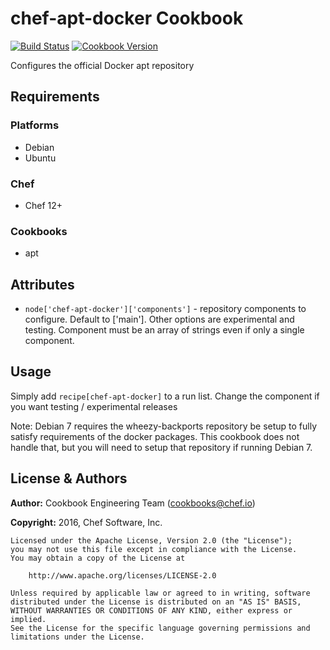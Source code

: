 # chef-apt-docker Cookbook

[![Build Status](https://travis-ci.org/chef-cookbooks/chef-apt-docker.svg?branch=master)](https://travis-ci.org/chef-cookbooks/chef-apt-docker) [![Cookbook Version](https://img.shields.io/cookbook/v/chef-apt-docker.svg)](https://supermarket.chef.io/cookbooks/chef-apt-docker)

Configures the official Docker apt repository

## Requirements

### Platforms

- Debian
- Ubuntu

### Chef

- Chef 12+

### Cookbooks

- apt

## Attributes

- `node['chef-apt-docker']['components']` - repository components to configure. Default to ['main']. Other options are experimental and testing. Component must be an array of strings even if only a single component.

## Usage

Simply add `recipe[chef-apt-docker]` to a run list. Change the component if you want testing / experimental releases

Note: Debian 7 requires the wheezy-backports repository be setup to fully satisfy requirements of the docker packages. This cookbook does not handle that, but you will need to setup that repository if running Debian 7.

## License & Authors

**Author:** Cookbook Engineering Team ([cookbooks@chef.io](mailto:cookbooks@chef.io))

**Copyright:** 2016, Chef Software, Inc.

```
Licensed under the Apache License, Version 2.0 (the "License");
you may not use this file except in compliance with the License.
You may obtain a copy of the License at

    http://www.apache.org/licenses/LICENSE-2.0

Unless required by applicable law or agreed to in writing, software
distributed under the License is distributed on an "AS IS" BASIS,
WITHOUT WARRANTIES OR CONDITIONS OF ANY KIND, either express or implied.
See the License for the specific language governing permissions and
limitations under the License.
```
